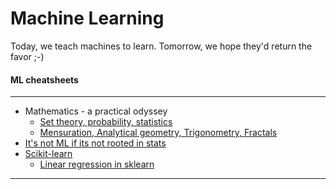 # Machine Learning
Today, we teach machines to learn. Tomorrow, we hope they'd return the favor ;-)

#### ML cheatsheets

-------------------------------------
- Mathematics - a practical odyssey
  - [Set theory, probability, statistics](stat/math-practical-odyssey-1.html)
  - [Mensuration, Analytical geometry, Trigonometry, Fractals](stat/math-practical-odyssey-2.html)
- [It's not ML if its not rooted in stats](stat/index.html)
- [Scikit-learn](sklearn/sklearn-1.html)
  - [Linear regression in sklearn](sklearn/sklearn_linear_regression.html)

-------------------------------------